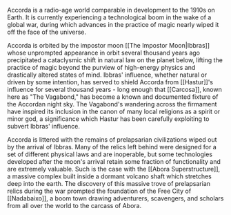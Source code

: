 Accorda is a radio-age world comparable in development to the 1910s on Earth. It is currently experiencing a technological boom in the wake of a global war, during which advances in the practice of magic nearly wiped it off the face of the universe. 

Accorda is orbited by the impostor moon [[The Impostor Moon|Ibbras]] whose unprompted appearance in orbit several thousand years ago precipitated a cataclysmic shift in natural law on the planet below, lifting the practice of magic beyond the purview of high-energy physics and drastically altered states of mind. Ibbras' influence, whether natural or driven by some intention, has served to shield Accorda from [[Hastur]]'s influence for several thousand years - long enough that [[Carcosa]], known here as "The Vagabond," has become a known and documented fixture of the Accordan night sky. The Vagabond's wandering across the firmament have inspired its inclusion in the canon of many local religions as a spirit or minor god, a significance which Hastur has been carefully exploiting to subvert Ibbras' influence.

Accorda is littered with the remains of prelapsarian civilizations wiped out by the arrival of Ibbras. Many of the relics left behind were designed for a set of different physical laws and are inoperable, but some technologies developed after the moon's arrival retain some fraction of functionality and are extremely valuable. Such is the case with the [[Abora Superstructure]], a massive complex built inside a dormant volcano shaft which stretches deep into the earth. The discovery of this massive trove of prelapsarian relics during the war prompted the foundation of the Free City of [[Nadabaixo]], a boom town drawing adventurers, scavengers, and scholars from all over the world to the carcass of Abora.